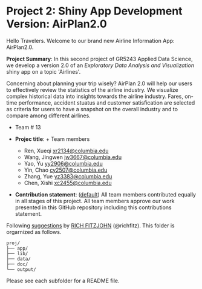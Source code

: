 # Project 2: Shiny App Development Version: AirPlan2.0

Hello Travelers. Welcome to our brand new Airline Information App: AirPlan2.0.


**Project Summary**:
In this second project of GR5243 Applied Data Science, we develop a version 2.0 of an *Exploratory Data Analysis and Visualization* shiny app on a topic 'Airlines'.

Concerning about planning your trip wisely? AirPlan 2.0 will help our users to effectively review the statistics of the airline industry. We visualize complex historical data into insights towards the airline industry. Fares, on-time performance, accident stuatus and customer satisfication are selected as criteria for users to have a snapshot on the overall industry and to compare among different airlines.  

+ Team # 13
+ **Projec title**: + Team members
	+ Ren, Xueqi xr2134@columbia.edu
	+ Wang, Jingwen jw3667@columbia.edu
	+ Yao, Yu yy2906@columbia.edu
	+ Yin, Chao cy2507@columbia.edu
	+ Zhang, Yue yz3383@columbia.edu
	+ Chen, Xishi xc2455@columbia.edu

+ **Contribution statement**: ([default](doc/a_note_on_contributions.md)) All team members contributed equally in all stages of this project. All team members approve our work presented in this GitHub repository including this contributions statement. 

Following [suggestions](http://nicercode.github.io/blog/2013-04-05-projects/) by [RICH FITZJOHN](http://nicercode.github.io/about/#Team) (@richfitz). This folder is orgarnized as follows.

```
proj/
├── app/
├── lib/
├── data/
├── doc/
└── output/
```

Please see each subfolder for a README file.

